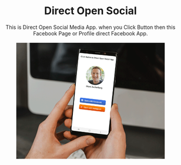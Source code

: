 <p align="center">
  <a href="https://mdmazlan.github.io/Coming-Soon-Coundown-Page"></a>
  <h1 align="center">Direct Open Social</h1>
  <p align="center">This is Direct Open Social Media App. when you Click Button then this Facebook Page or Profile direct Facebook App.<br />
    <br />
    <img src="/screenshot.png" width="80%"/>
  </p>
</p>
